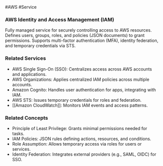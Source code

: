 #AWS #Service 
### AWS Identity and Access Management (IAM)

Fully managed service for securely controlling access to AWS resources. Defines users, groups, roles, and policies (JSON documents) to grant permissions. Supports multi-factor authentication (MFA), identity federation, and temporary credentials via STS.

### Related Services

- AWS Single Sign-On (SSO): Centralizes access across AWS accounts and applications.
- AWS Organizations: Applies centralized IAM policies across multiple accounts.
- Amazon Cognito: Handles user authentication for apps, integrating with IAM.
- AWS STS: Issues temporary credentials for roles and federation.
- [[Amazon CloudWatch]]: Monitors IAM events and access patterns.

### Related Concepts

- Principle of Least Privilege: Grants minimal permissions needed for tasks.
- IAM Policies: JSON rules defining actions, resources, and conditions.
- Role Assumption: Allows temporary access via roles for users or services.
- Identity Federation: Integrates external providers (e.g., SAML, OIDC) for SSO.
